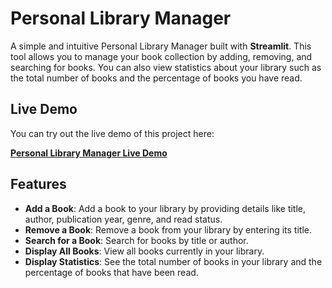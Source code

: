 # Personal Library Manager

A simple and intuitive Personal Library Manager built with **Streamlit**. This tool allows you to manage your book collection by adding, removing, and searching for books. You can also view statistics about your library such as the total number of books and the percentage of books you have read.

## Live Demo

You can try out the live demo of this project here:

[**Personal Library Manager Live Demo**](your-link-here)

## Features

- **Add a Book**: Add a book to your library by providing details like title, author, publication year, genre, and read status.
- **Remove a Book**: Remove a book from your library by entering its title.
- **Search for a Book**: Search for books by title or author.
- **Display All Books**: View all books currently in your library.
- **Display Statistics**: See the total number of books in your library and the percentage of books that have been read.
